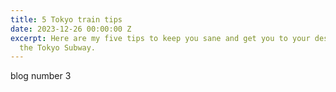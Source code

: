 ```yaml
---
title: 5 Tokyo train tips
date: 2023-12-26 00:00:00 Z
excerpt: Here are my five tips to keep you sane and get you to your destination on
  the Tokyo Subway.
---
```


blog number 3